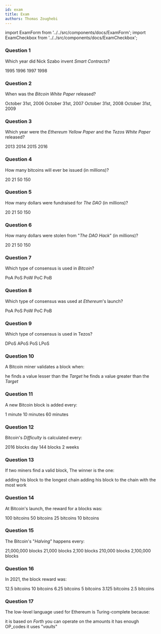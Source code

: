 ```yaml
---
id: exam
title: Exam
authors: Thomas Zoughebi
---
```


import ExamForm from '../../src/components/docs/ExamForm';
import ExamCheckbox from '../../src/components/docs/ExamCheckbox';

<ExamForm moduleName="Blockchain Basics">

### Question 1

Which year did Nick Szabo invent *Smart Contracts*?

<ExamCheckbox name="00" isCorrect="false">1995</ExamCheckbox>
<ExamCheckbox name="01" isCorrect="true">1996</ExamCheckbox>
<ExamCheckbox name="02" isCorrect="false">1997</ExamCheckbox>
<ExamCheckbox name="03" isCorrect="false">1998</ExamCheckbox>

### Question 2

When was the *Bitcoin White Paper* released?

<ExamCheckbox name="10" isCorrect="false">October 31st, 2006</ExamCheckbox>
<ExamCheckbox name="11" isCorrect="false">October 31st, 2007</ExamCheckbox>
<ExamCheckbox name="12" isCorrect="true">October 31st, 2008</ExamCheckbox>
<ExamCheckbox name="13" isCorrect="false">October 31st, 2009</ExamCheckbox>

### Question 3

Which year were the *Ethereum Yellow Paper* and the *Tezos White Paper* released?

<ExamCheckbox name="20" isCorrect="false">2013</ExamCheckbox>
<ExamCheckbox name="21" isCorrect="true">2014</ExamCheckbox>
<ExamCheckbox name="22" isCorrect="false">2015</ExamCheckbox>
<ExamCheckbox name="23" isCorrect="false">2016</ExamCheckbox>

### Question 4

How many bitcoins will ever be issued (in millions)?

<ExamCheckbox name="30" isCorrect="false">20</ExamCheckbox>
<ExamCheckbox name="31" isCorrect="true">21</ExamCheckbox>
<ExamCheckbox name="32" isCorrect="false">50</ExamCheckbox>
<ExamCheckbox name="33" isCorrect="false">150</ExamCheckbox>

### Question 5

How many dollars were fundraised for *The DAO* (in millions)?

<ExamCheckbox name="40" isCorrect="false">20</ExamCheckbox>
<ExamCheckbox name="41" isCorrect="false">21</ExamCheckbox>
<ExamCheckbox name="42" isCorrect="false">50</ExamCheckbox>
<ExamCheckbox name="43" isCorrect="true">150</ExamCheckbox>

### Question 6

How many dollars were stolen from "*The DAO Hack*" (in millions)?

<ExamCheckbox name="50" isCorrect="false">20</ExamCheckbox>
<ExamCheckbox name="51" isCorrect="false">21</ExamCheckbox>
<ExamCheckbox name="52" isCorrect="true">50</ExamCheckbox>
<ExamCheckbox name="53" isCorrect="false">150</ExamCheckbox>

### Question 7

Which type of consensus is used in *Bitcoin*?

<ExamCheckbox name="60" isCorrect="false">PoA</ExamCheckbox>
<ExamCheckbox name="61" isCorrect="false">PoS</ExamCheckbox>
<ExamCheckbox name="62" isCorrect="true">PoW</ExamCheckbox>
<ExamCheckbox name="63" isCorrect="false">PoC</ExamCheckbox>
<ExamCheckbox name="64" isCorrect="false">PoB</ExamCheckbox>

### Question 8

Which type of consensus was used at *Ethereum*'s launch?

<ExamCheckbox name="70" isCorrect="false">PoA</ExamCheckbox>
<ExamCheckbox name="71" isCorrect="false">PoS</ExamCheckbox>
<ExamCheckbox name="72" isCorrect="true">PoW</ExamCheckbox>
<ExamCheckbox name="73" isCorrect="false">PoC</ExamCheckbox>
<ExamCheckbox name="74" isCorrect="false">PoB</ExamCheckbox>

### Question 9

Which type of consensus is used in Tezos?

<ExamCheckbox name="80" isCorrect="false">DPoS</ExamCheckbox>
<ExamCheckbox name="81" isCorrect="false">APoS</ExamCheckbox>
<ExamCheckbox name="82" isCorrect="false">PoS</ExamCheckbox>
<ExamCheckbox name="83" isCorrect="true">LPoS</ExamCheckbox>

### Question 10

A Bitcoin miner validates a block when:

<ExamCheckbox name="90" isCorrect="true">he finds a value lesser than the *Target*</ExamCheckbox>
<ExamCheckbox name="91" isCorrect="false">he finds a value greater than the *Target*</ExamCheckbox>

### Question 11

A new Bitcoin block is added every:

<ExamCheckbox name="100" isCorrect="false">1 minute</ExamCheckbox>
<ExamCheckbox name="101" isCorrect="true">10 minutes</ExamCheckbox>
<ExamCheckbox name="102" isCorrect="false">60 minutes</ExamCheckbox>

### Question 12

Bitcoin's *Difficulty* is calculated every:

<ExamCheckbox name="110" isCorrect="true">2016 blocks</ExamCheckbox>
<ExamCheckbox name="111" isCorrect="false">day</ExamCheckbox>
<ExamCheckbox name="112" isCorrect="false">144 blocks</ExamCheckbox>
<ExamCheckbox name="113" isCorrect="true">2 weeks</ExamCheckbox>

### Question 13

If two miners find a valid block, The winner is the one:

<ExamCheckbox name="120" isCorrect="true">adding his block to the longest chain</ExamCheckbox>
<ExamCheckbox name="121" isCorrect="true">adding his block to the chain with the most work</ExamCheckbox>

### Question 14

At Bitcoin's launch, the reward for a blocks was:

<ExamCheckbox name="130" isCorrect="false">100 bitcoins</ExamCheckbox>
<ExamCheckbox name="131" isCorrect="true">50 bitcoins</ExamCheckbox>
<ExamCheckbox name="132" isCorrect="false">25 bitcoins</ExamCheckbox>
<ExamCheckbox name="133" isCorrect="false">10 bitcoins</ExamCheckbox>

### Question 15

The Bitcoin's "*Halving*" happens every:

<ExamCheckbox name="140" isCorrect="false">21,000,000 blocks</ExamCheckbox>
<ExamCheckbox name="141" isCorrect="false">21,000 blocks</ExamCheckbox>
<ExamCheckbox name="142" isCorrect="false">2,100 blocks</ExamCheckbox>
<ExamCheckbox name="143" isCorrect="true">210,000 blocks</ExamCheckbox>
<ExamCheckbox name="144" isCorrect="false">2,100,000 blocks</ExamCheckbox>

### Question 16

In 2021, the block reward was:

<ExamCheckbox name="150" isCorrect="false">12.5 bitcoins</ExamCheckbox>
<ExamCheckbox name="151" isCorrect="false">10 bitcoins</ExamCheckbox>
<ExamCheckbox name="152" isCorrect="true">6.25 bitcoins</ExamCheckbox>
<ExamCheckbox name="153" isCorrect="false">5 bitcoins</ExamCheckbox>
<ExamCheckbox name="154" isCorrect="false">3.125 bitcoins</ExamCheckbox>
<ExamCheckbox name="155" isCorrect="false">2.5 bitcoins</ExamCheckbox>

### Question 17

The low-level language used for Ethereum is Turing-complete because:

<ExamCheckbox name="160" isCorrect="false">it is based on *Forth*</ExamCheckbox>
<ExamCheckbox name="161" isCorrect="false">you can operate on the amounts</ExamCheckbox>
<ExamCheckbox name="162" isCorrect="true">it has enough OP_codes</ExamCheckbox>
<ExamCheckbox name="163" isCorrect="false">it uses "*vaults*"</ExamCheckbox>

</ExamForm>
